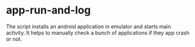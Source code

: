 # app-run-and-log
The script installs an android application in emulator and starts main activity. It helps to manually check a bunch of applications if they app crash or not.
